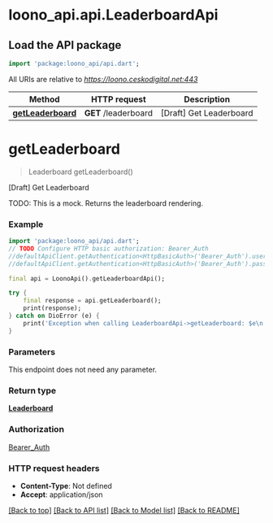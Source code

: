 # loono_api.api.LeaderboardApi

## Load the API package
```dart
import 'package:loono_api/api.dart';
```

All URIs are relative to *https://loono.ceskodigital.net:443*

Method | HTTP request | Description
------------- | ------------- | -------------
[**getLeaderboard**](LeaderboardApi.md#getleaderboard) | **GET** /leaderboard | [Draft] Get Leaderboard


# **getLeaderboard**
> Leaderboard getLeaderboard()

[Draft] Get Leaderboard

TODO: This is a mock.  Returns the leaderboard rendering.

### Example
```dart
import 'package:loono_api/api.dart';
// TODO Configure HTTP basic authorization: Bearer_Auth
//defaultApiClient.getAuthentication<HttpBasicAuth>('Bearer_Auth').username = 'YOUR_USERNAME'
//defaultApiClient.getAuthentication<HttpBasicAuth>('Bearer_Auth').password = 'YOUR_PASSWORD';

final api = LoonoApi().getLeaderboardApi();

try {
    final response = api.getLeaderboard();
    print(response);
} catch on DioError (e) {
    print('Exception when calling LeaderboardApi->getLeaderboard: $e\n');
}
```

### Parameters
This endpoint does not need any parameter.

### Return type

[**Leaderboard**](Leaderboard.md)

### Authorization

[Bearer_Auth](../README.md#Bearer_Auth)

### HTTP request headers

 - **Content-Type**: Not defined
 - **Accept**: application/json

[[Back to top]](#) [[Back to API list]](../README.md#documentation-for-api-endpoints) [[Back to Model list]](../README.md#documentation-for-models) [[Back to README]](../README.md)

